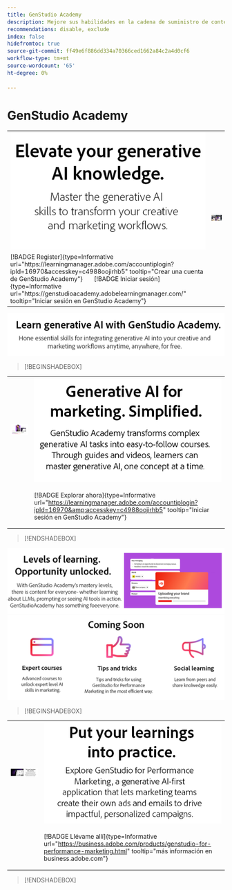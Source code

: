 ```yaml
---
title: GenStudio Academy
description: Mejore sus habilidades en la cadena de suministro de contenido con Adobe GenStudio Academy
recommendations: disable, exclude
index: false
hidefromtoc: true
source-git-commit: ff49e6f886dd334a70366ced1662a84c2a4d0cf6
workflow-type: tm+mt
source-wordcount: '65'
ht-degree: 0%

---
```


# GenStudio Academy

<table>

 <tr style="border: 0;">

   <td><img src="../assets/elevate-your-generative-ai.png"></td>

   <td rowspan="2"><img src="../assets/elevate-your-generative-ai-knowledge.png"></td>

 </tr>

 <tr>

   <td>[!BADGE Register]{type=Informative url="https://learningmanager.adobe.com/accountiplogin?ipId=16970&amp;accesskey=c4988oojirhb5" tooltip="Crear una cuenta de GenStudio Academy"}       [!BADGE Iniciar sesión]{type=Informative url="https://genstudioacademy.adobelearningmanager.com/" tooltip="Iniciar sesión en GenStudio Academy"}</td>

 </tr>

</table>


<img src="../assets/learn-generative-ai-with-genstudio.png">

>[!BEGINSHADEBOX]

<table>

 <tr style="border: 0;">

  <td><img src="../assets/generative-ai-for-marketing-simplified.png"></td>

  <td><img src="../assets/simplified.png"></td>

 </tr>

 <tr>

   <td>

   </td>

   <td>

   [!BADGE Explorar ahora]{type=Informative url="https://learningmanager.adobe.com/accountiplogin?ipId=16970&amp;accesskey=c4988oojirhb5" tooltip="Iniciar sesión en GenStudio Academy"}

   </td>

 </tr>

</table>

>[!ENDSHADEBOX]

<img src="../assets/levels-of-learning.png">

<img src="../assets/coming-soon.png">


>[!BEGINSHADEBOX]


<table>

 <tr style="border: 0;">

  <td><img src="../assets/put-your-learnings-into-practice.png"></td>

  <td><img src="../assets/put-your-learnings-into-practice-text.png"></td>

 </tr>

 <tr>

   <td>

   </td>

   <td>

   [!BADGE Llévame allí]{type=Informative url="https://business.adobe.com/products/genstudio-for-performance-marketing.html" tooltip="más información en business.adobe.com"}

   </td>

 </tr>

</table>

>[!ENDSHADEBOX]
